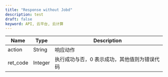 ```yaml
---
title: "Response without Jobd"
description: test
draft: false
keyword: API, 云平台, 云计算
---
```


| Name | Type | Description |
| --- | --- | --- |
| action | String | 响应动作 |
| ret_code | Integer | 执行成功与否，0 表示成功，其他值则为错误代码 |